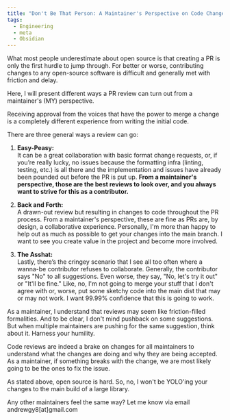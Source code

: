 ```yaml
---
title: "Don't Be That Person: A Maintainer's Perspective on Code Change Reviews"
tags:
  - Engineering
  - meta
  - Obsidian
---
```

What most people underestimate about open source is that creating a PR is only the first hurdle to jump through. For better or worse, contributing changes to any open-source software is difficult and generally met with friction and delay.

Here, I will present different ways a PR review can turn out from a maintainer's (MY) perspective.

Receiving approval from the voices that have the power to merge a change is a completely different experience from writing the initial code.

There are three general ways a review can go:

1. **Easy-Peasy:**  
	It can be a great collaboration with basic format change requests, or, if you’re really lucky, no issues because the formatting infra (linting, testing, etc.) is all there and the implementation and issues have already been pounded out before the PR is put up. **From a maintainer's perspective, those are the best reviews to look over, and you always want to strive for this as a contributor.**
	
2. **Back and Forth:**  
	A drawn-out review but resulting in changes to code throughout the PR process. From a maintainer's perspective, these are fine as PRs are, by design, a collaborative experience. Personally, I'm more than happy to help out as much as possible to get your changes into the main branch. I want to see you create value in the project and become more involved.
	
3. **The Asshat:**  
	Lastly, there’s the cringey scenario that I see all too often where a wanna-be contributor refuses to collaborate. Generally, the contributor says "No" to all suggestions. Even worse, they say, "No, let's try it out" or "It'll be fine." Like, no, I'm not going to merge your stuff that I don't agree with or, worse, put some sketchy code into the main dist that may or may not work. I want 99.99% confidence that this is going to work.

As a maintainer, I understand that reviews may seem like friction-filled formalities. And to be clear, I don't mind pushback on some suggestions. But when multiple maintainers are pushing for the same suggestion, think about it. Harness your humility.

Code reviews are indeed a brake on changes for all maintainers to understand what the changes are doing and why they are being accepted. As a maintainer, if something breaks with the change, we are most likely going to be the ones to fix the issue.

As stated above, open source is hard. So, no, I won't be YOLO'ing your changes to the main build of a large library.

Any other maintainers feel the same way? Let me know via email andrewgy8[at]gmail.com